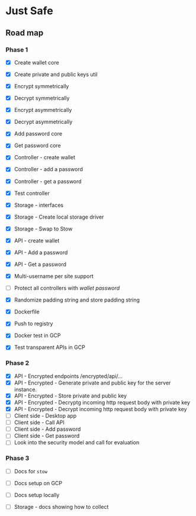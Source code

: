 # Just Safe

## Road map

### Phase 1
- [x] Create wallet core
- [x] Create private and  public keys util
- [x] Encrypt symmetrically
- [x] Decrypt symmetrically
- [x] Encrypt  asymmetrically
- [x] Decrypt  asymmetrically
- [x] Add password core
- [x] Get password core
- [x] Controller - create wallet
- [x] Controller - add a password
- [x] Controller - get a password
- [x] Test controller
- [x] Storage - interfaces
- [x] Storage - Create local storage driver
- [x] Storage - Swap to Stow
- [x] API - create wallet
- [x] API - Add a password
- [x] API - Get a password
- [x] Multi-username per site support
- [ ] Protect all controllers with *wallet password*
- [x] Randomize padding string and store padding string
- [x] Dockerfile
- [x] Push to registry
- [x] Docker test in GCP
- [x] Test transparent APIs in GCP



### Phase 2
- [x] API - Encrypted endpoints /encrypted/api/...
- [x] API - Encrypted - Generate private and public key for the server instance.
- [x] API - Encrypted - Store private and public key
- [x] API - Encrypted - Decryptg incoming http request body with private key
- [x] API - Encrypted - Decrypt incoming http request body with private key
- [ ] Client side - Desktop app
- [ ] Client side - Call API
- [ ] Client side - Add password 
- [ ] Client side - Get password
- [ ] Look into the security model and call for evaluation

### Phase 3
- [ ] Docs for `stow`
- [ ] Docs setup on GCP
- [ ] Docs setup locally
- [ ] Storage - docs showing how to collect

 

